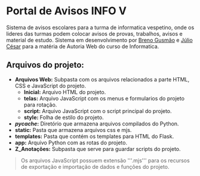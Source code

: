 # Portal de Avisos INFO V
Sistema de avisos escolares para a turma de informatica vespetino, onde os lideres das turmas podem colocar avisos de provas, trabalhos, avisos e material de estudo. 
Sistema em desenvolvimento por [Breno Gusmão](https://github.com/BrennoGithub) e [Júlio César](https://github.com/JCOAlves) para a matéria de Autoria Web do curso de Informatica.

## Arquivos do projeto:
- **Arquivos Web:** Subpasta com os arquivos relacionados a parte HTML, CSS e JavaScript do projeto.
  - **Inicial:** Arquivo HTML do projeto.
  - **telas:** Arquivo JavaScript com os menus e formularios do projeto para rotação.
  - **script:** Arquivo JavaScript com o script principal do projeto.
  - **style:** Folha de estilo do projeto.
- **_pycache_:** Diretório que armazena arquivos compilados do Python.
- **static:** Pasta que armazena arquivos css e mjs.
- **templates:** Pasta que contém os templates para HTML do Flask.
- **app:** Arquivo Python com as rotas do projeto.
- **Z_Anotações:** Subpasta que serve para guardar scripts do projeto.

> Os arquivos JavaScript possuem extensão '''.mjs''' para os recursos de exportação e importação de dados e funções do projeto.
